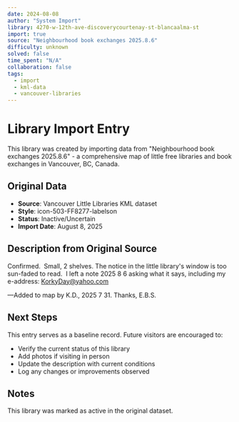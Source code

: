 ```yaml
---
date: 2024-08-08
author: "System Import"
library: 4270-w-12th-ave-discoverycourtenay-st-blancaalma-st
import: true
source: "Neighbourhood book exchanges 2025.8.6"
difficulty: unknown
solved: false
time_spent: "N/A"
collaboration: false
tags:
  - import
  - kml-data
  - vancouver-libraries
---
```


# Library Import Entry

This library was created by importing data from "Neighbourhood book exchanges 2025.8.6" - a comprehensive map of little free libraries and book exchanges in Vancouver, BC, Canada.

## Original Data

- **Source**: Vancouver Little Libraries KML dataset
- **Style**: icon-503-FF8277-labelson
- **Status**: Inactive/Uncertain
- **Import Date**: August 8, 2025

## Description from Original Source

Confirmed.  Small, 2 shelves.
The notice in the little library's window is too sun-faded to read.  I left a note 2025 8 6 asking what it says, including my e-address: KorkyDay@yahoo.com

—Added to map by K.D., 2025 7 31.
Thanks, E.B.S.



## Next Steps

This entry serves as a baseline record. Future visitors are encouraged to:
- Verify the current status of this library
- Add photos if visiting in person
- Update the description with current conditions
- Log any changes or improvements observed

## Notes

This library was marked as active in the original dataset.
